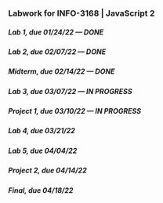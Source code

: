 ### Labwork for INFO-3168 | JavaScript 2
##### Lab 1, due 01/24/22 — DONE
##### Lab 2, due 02/07/22 — DONE
##### Midterm, due 02/14/22 — DONE
##### Lab 3, due 03/07/22 — IN PROGRESS
##### Project 1, due 03/10/22 — IN PROGRESS
##### Lab 4, due 03/21/22
##### Lab 5, due 04/04/22
##### Project 2, due 04/14/22
##### Final, due 04/18/22
